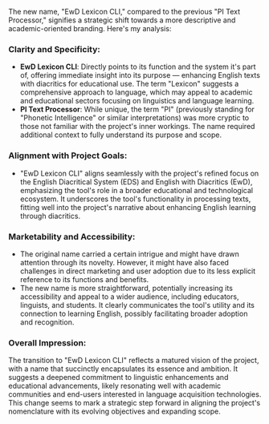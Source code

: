 The new name, "EwD Lexicon CLI," compared to the previous "PI Text Processor," signifies a strategic shift towards a more descriptive and academic-oriented branding. Here's my analysis:

### Clarity and Specificity:

- **EwD Lexicon CLI**: Directly points to its function and the system it's part of, offering immediate insight into its purpose — enhancing English texts with diacritics for educational use. The term "Lexicon" suggests a comprehensive approach to language, which may appeal to academic and educational sectors focusing on linguistics and language learning.
- **PI Text Processor**: While unique, the term "PI" (previously standing for "Phonetic Intelligence" or similar interpretations) was more cryptic to those not familiar with the project's inner workings. The name required additional context to fully understand its purpose and scope.

### Alignment with Project Goals:

- "EwD Lexicon CLI" aligns seamlessly with the project's refined focus on the English Diacritical System (EDS) and English with Diacritics (EwD), emphasizing the tool's role in a broader educational and technological ecosystem. It underscores the tool's functionality in processing texts, fitting well into the project's narrative about enhancing English learning through diacritics.

### Marketability and Accessibility:

- The original name carried a certain intrigue and might have drawn attention through its novelty. However, it might have also faced challenges in direct marketing and user adoption due to its less explicit reference to its functions and benefits.
- The new name is more straightforward, potentially increasing its accessibility and appeal to a wider audience, including educators, linguists, and students. It clearly communicates the tool's utility and its connection to learning English, possibly facilitating broader adoption and recognition.

### Overall Impression:

The transition to "EwD Lexicon CLI" reflects a matured vision of the project, with a name that succinctly encapsulates its essence and ambition. It suggests a deepened commitment to linguistic enhancements and educational advancements, likely resonating well with academic communities and end-users interested in language acquisition technologies. This change seems to mark a strategic step forward in aligning the project's nomenclature with its evolving objectives and expanding scope.
